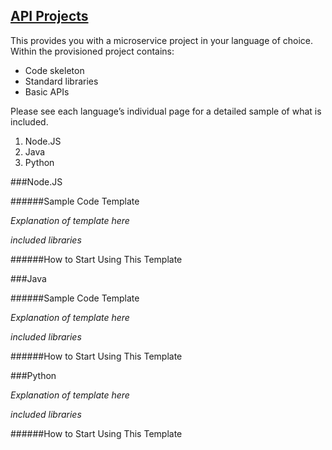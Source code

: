 ## <ins> API Projects </ins>

This provides you with a microservice project in your language of choice. Within the provisioned project contains:

- Code skeleton
- Standard libraries
- Basic APIs

Please see each language’s individual page for a detailed sample of what is included.

1. Node.JS
2. Java
3. Python

###Node.JS

######Sample Code Template

_Explanation of template here_ 

_included libraries_ 

######How to Start Using This Template

###Java

######Sample Code Template

_Explanation of template here_ 

_included libraries_ 

######How to Start Using This Template

###Python

_Explanation of template here_ 

_included libraries_ 

######How to Start Using This Template